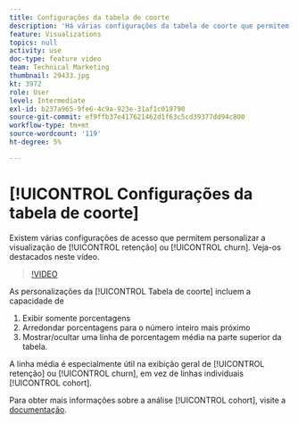 ```yaml
---
title: Configurações da tabela de coorte
description: 'Há várias configurações da tabela de coorte que permitem personalizar a visualização de retenção ou abandono. Veja-os destacados neste vídeo. '
feature: Visualizations
topics: null
activity: use
doc-type: feature video
team: Technical Marketing
thumbnail: 29433.jpg
kt: 3972
role: User
level: Intermediate
exl-id: b237a965-9fe6-4c9a-923e-31af1c019790
source-git-commit: ef9ffb37e417621462d1f63c5cd39377dd94c800
workflow-type: tm+mt
source-wordcount: '119'
ht-degree: 5%

---
```


# [!UICONTROL Configurações da tabela de coorte]

Existem várias configurações de acesso que permitem personalizar a visualização de [!UICONTROL retenção] ou [!UICONTROL churn]. Veja-os destacados neste vídeo.

>[!VIDEO](https://video.tv.adobe.com/v/29433/?quality=12)

As personalizações da [!UICONTROL Tabela de coorte] incluem a capacidade de

1. Exibir somente porcentagens
1. Arredondar porcentagens para o número inteiro mais próximo
1. Mostrar/ocultar uma linha de porcentagem média na parte superior da tabela.

A linha média é especialmente útil na exibição geral de [!UICONTROL retenção] ou [!UICONTROL churn], em vez de linhas individuais [!UICONTROL cohort].

Para obter mais informações sobre a análise [!UICONTROL cohort], visite a [documentação](https://experienceleague.adobe.com/docs/analytics/analyze/analysis-workspace/visualizations/cohort-table/t-cohort.html?lang=en).
